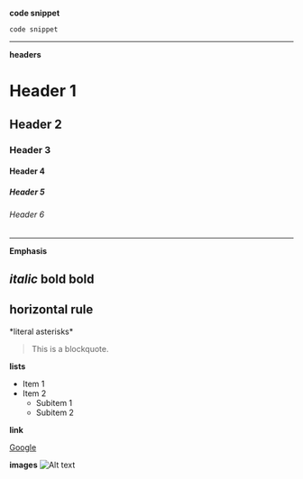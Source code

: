 **code snippet**
```
code snippet
```
---
**headers**

# Header 1
## Header 2
### Header 3
#### Header 4
##### Header 5
###### Header 6
---
**Emphasis**

*italic*
**bold**
__bold__
---
**horizontal rule**
---

\*literal asterisks\*

> This is a blockquote.


**lists**

- Item 1
- Item 2
  - Subitem 1
  - Subitem 2

**link**

[Google](https://www.google.com)

**images**
![Alt text](https://www.lightstalking.com/wp-content/uploads/david-clode-OZJdNV99BgU-unsplash-1024x705.jpg.webp)

